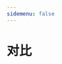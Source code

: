 ```yaml
---
sidemenu: false
---
```


# 对比

<code src="./AntdTable.tsx">

<code src="../components/Table/AySearchTableDemo.tsx">
